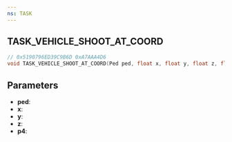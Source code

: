 ```yaml
---
ns: TASK
---
```

## TASK_VEHICLE_SHOOT_AT_COORD

```c
// 0x5190796ED39C9B6D 0xA7AAA4D6
void TASK_VEHICLE_SHOOT_AT_COORD(Ped ped, float x, float y, float z, float p4);
```


## Parameters
* **ped**: 
* **x**: 
* **y**: 
* **z**: 
* **p4**: 

